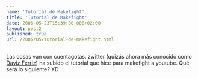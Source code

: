 ```yaml
---
name: 'Tutorial de Makefight'
title: 'Tutorial de Makefight'
date: 2006-05-23T15:39:00.000+02:00
layout: post2
published: true
url: /2006/05/tutorial-de-makefight.html
---
```


Las cosas van con cuentagotas. zwitter (quizás ahora más conocido como [Daviz Ferriz](http://frriz.com/david/)) ha subido el tutorial que hice para makefight a youtube. Qué será lo siguiente? XD